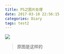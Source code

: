 ```yaml
---
title: PS之图片处理
date: 2017-03-10 22:56:15
categories: Diary
tags: test2
---
```

![][image-1]
> 原图是这样的

[image-1]:	/images/DSC03769.JPG